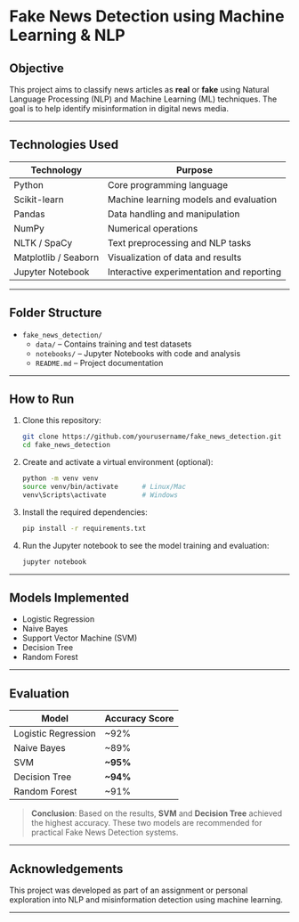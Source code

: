 # Fake News Detection using Machine Learning & NLP

##  Objective
This project aims to classify news articles as **real** or **fake** using Natural Language Processing (NLP) and Machine Learning (ML) techniques. The goal is to help identify misinformation in digital news media.

---

## Technologies Used

| Technology     | Purpose                                      |
|----------------|----------------------------------------------|
| Python         | Core programming language                    |
| Scikit-learn   | Machine learning models and evaluation       |
| Pandas         | Data handling and manipulation               |
| NumPy          | Numerical operations                         |
| NLTK / SpaCy   | Text preprocessing and NLP tasks             |
| Matplotlib / Seaborn | Visualization of data and results    |
| Jupyter Notebook | Interactive experimentation and reporting |

---

##  Folder Structure

- `fake_news_detection/`
  - `data/` – Contains training and test datasets
  - `notebooks/` – Jupyter Notebooks with code and analysis
  - `README.md` – Project documentation

---

## How to Run

1. Clone this repository:
    ```bash
    git clone https://github.com/yourusername/fake_news_detection.git
    cd fake_news_detection
    ```

2. Create and activate a virtual environment (optional):
    ```bash
    python -m venv venv
    source venv/bin/activate      # Linux/Mac
    venv\Scripts\activate         # Windows
    ```

3. Install the required dependencies:
    ```bash
    pip install -r requirements.txt
    ```

4. Run the Jupyter notebook to see the model training and evaluation:
    ```bash
    jupyter notebook
    ```

---

##  Models Implemented

- Logistic Regression
- Naive Bayes
- Support Vector Machine (SVM)
- Decision Tree
- Random Forest

---

##  Evaluation

| Model               | Accuracy Score |
|---------------------|----------------|
| Logistic Regression | ~92%           |
| Naive Bayes         | ~89%           |
| SVM                 | **~95%**       |
| Decision Tree       | **~94%**       |
| Random Forest       | ~91%           |

>  **Conclusion**: Based on the results, **SVM** and **Decision Tree** achieved the highest accuracy. These two models are recommended for practical Fake News Detection systems.

---



## Acknowledgements

This project was developed as part of an assignment or personal exploration into NLP and misinformation detection using machine learning.

---

